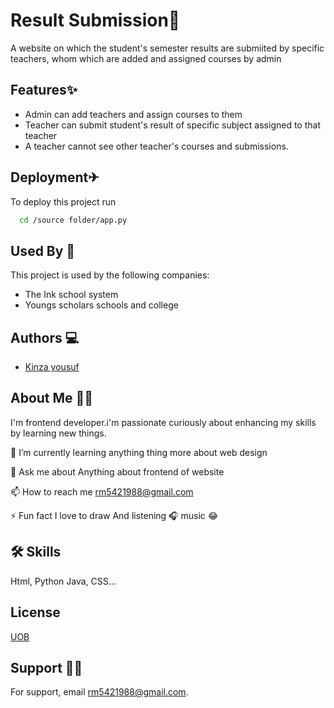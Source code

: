 
# Result Submission📜
A website on which the student's semester results are submiited by specific teachers, whom which are added and assigned courses by admin


## Features✨

- Admin can add teachers and assign courses to them
- Teacher can submit student's result of specific subject assigned to that teacher
- A teacher cannot see other teacher's courses and submissions.


  
## Deployment✈

To deploy this project run

```bash
  cd /source folder/app.py
```

  
## Used By 💯

This project is used by the following companies:

- The Ink school system
- Youngs scholars schools and college

  
## Authors 💻

- [Kinza yousuf](https://www.github.com/kinza23.git)

  
##  About Me 🙋‍♀️
I'm frontend developer.i'm passionate curiously about enhancing my skills by learning new things.

  🌱 I’m currently learning anything thing more about web design

💬 Ask me about Anything about frontend of website

📫 How to reach me rm5421988@gmail.com

⚡ Fun fact I love to draw And listening 🎧 music 😂
## 🛠 Skills

 Html, Python Java, CSS... 
## License

[UOB](https://Uob.edu.pk)

  
## Support 🏋️‍♀️

For support, email rm5421988@gmail.com.

  
